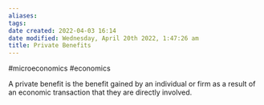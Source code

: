 ```yaml
---
aliases: 
tags: 
date created: 2022-04-03 16:14
date modified: Wednesday, April 20th 2022, 1:47:26 am
title: Private Benefits
---
```


#microeconomics #economics

A private benefit is the benefit gained by an individual or firm as a result of an economic transaction that they are directly involved.
